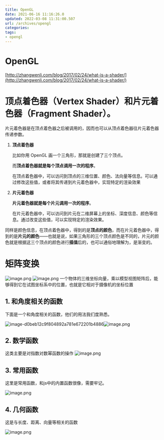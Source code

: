 ```yaml
---
title: OpenGL 
date: 2021-06-16 11:16:26.0
updated: 2022-03-08 11:31:00.507
url: /archives/opengl
categories: 
tags: 
- opengl
---
```


# OpenGL

[http://zhangwenli.com/blog/2017/02/24/what-is-a-shader/](http://zhangwenli.com/blog/2017/02/24/what-is-a-shader/)

# 顶点着色器（Vertex Shader）和片元着色器（Fragment Shader）。

片元着色器是在顶点着色器之后被调用的，因而也可以从顶点着色器往片元着色器传递参数。

1. **顶点着色器**

    比如你用 OpenGL 画一个三角形，那就是创建了三个顶点。

    而**顶点着色器就是每个顶点调用一次的程序**。

    在顶点着色器中，可以访问到顶点的三维位置、颜色、法向量等信息。可以通过修改这些值，或者将其传递到片元着色器中，实现特定的渲染效果

2. **片元着色器**

    **片元着色器就是每个片元调用一次的程序**。

    在片元着色器中，可以访问到片元在二维屏幕上的坐标、深度信息、颜色等信息。通过改变这些值，可以实现特定的渲染效果。

同样是颜色信息，在顶点着色器中，得到的是**顶点的颜色**，而在片元着色器中，得到的是**片元的颜色**——也就是说，如果三角形的三个顶点颜色是不同的，片元的颜色就是根据这三个顶点的颜色进行**插值**后的，也可以通俗地理解为，是渐变的。

# 矩阵变换
![image.png](https://houxiaozhao-blog.oss-cn-beijing.aliyuncs.com/uPic/cxL6Ec.png)
![image.png](https://houxiaozhao-blog.oss-cn-beijing.aliyuncs.com/uPic/vFl3fr.png)
一个物体的三维坐标向量，乘以模型视图矩阵后，能够得到它在试图坐标系中的位置，也就是它相对于摄像机的坐标位置

## **1. 和角度相关的函数**

下面是一个和角度相关的函数，他们的用法我们度熟悉。


![image-d0beb12c9f804892a781e672201b4886](https://houxiaozhao-blog.oss-cn-beijing.aliyuncs.com/uPic/EVPugD.png)![image.png]()

## **2. 数学函数**

这类主要是对指数对数幂函数的操作
![image.png](https://houxiaozhao-blog.oss-cn-beijing.aliyuncs.com/uPic/Zmm29y.png)

## **3. 常用函数**

这里是常用函数，和js中的内置函数很像，需要牢记。

![image.png](https://houxiaozhao-blog.oss-cn-beijing.aliyuncs.com/uPic/ktbw5h.png)

## **4. 几何函数**

这是与长度、距离、向量等相关的函数

![image.png](https://houxiaozhao-blog.oss-cn-beijing.aliyuncs.com/uPic/UjDJNN.png)